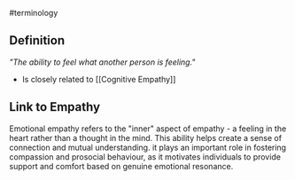 #terminology
## Definition

*"The ability to feel what another person is feeling."*

* Is closely related to [[Cognitive Empathy]]

## Link to Empathy

Emotional empathy refers to the "inner" aspect of empathy - a feeling in the heart rather than  a thought in the mind. This ability helps create a sense of connection and mutual understanding. it plays an important role in fostering compassion and prosocial behaviour, as it motivates individuals to provide support and comfort based on genuine emotional resonance.